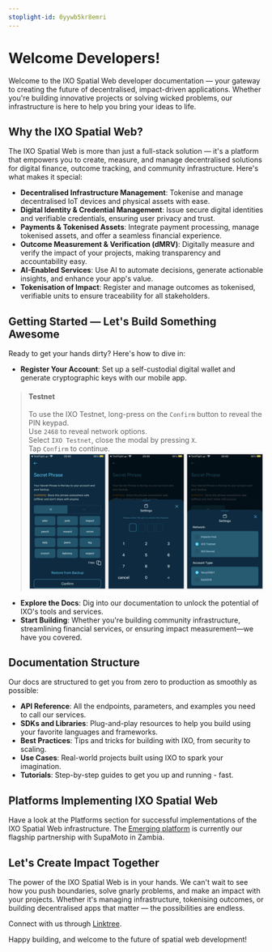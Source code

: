 ```yaml
---
stoplight-id: 0yywb5kr8emri
---
```


# Welcome Developers!

Welcome to the IXO Spatial Web developer documentation — your gateway to creating the future of decentralised, impact-driven applications. Whether you're building innovative projects or solving wicked problems, our infrastructure is here to help you bring your ideas to life.

## Why the IXO Spatial Web?

The IXO Spatial Web is more than just a full-stack solution — it's a platform that empowers you to create, measure, and manage decentralised solutions for digital finance, outcome tracking, and community infrastructure. Here's what makes it special:

- **Decentralised Infrastructure Management**: Tokenise and manage decentralised IoT devices and physical assets with ease.
- **Digital Identity & Credential Management**: Issue secure digital identities and verifiable credentials, ensuring user privacy and trust.
- **Payments & Tokenised Assets**: Integrate payment processing, manage tokenised assets, and offer a seamless financial experience.
- **Outcome Measurement & Verification (dMRV)**: Digitally measure and verify the impact of your projects, making transparency and accountability easy.
- **AI-Enabled Services**: Use AI to automate decisions, generate actionable insights, and enhance your app's value.
- **Tokenisation of Impact**: Register and manage outcomes as tokenised, verifiable units to ensure traceability for all stakeholders.

## Getting Started — Let's Build Something Awesome

Ready to get your hands dirty? Here's how to dive in:

- **Register Your Account**: Set up a self-custodial digital wallet and generate cryptographic keys with our mobile app.
<!-- theme: info -->

> #### Testnet
>
> To use the IXO Testnet, long-press on the `Confirm` button to reveal the PIN keypad.  
> Use `2468` to reveal network options.  
> Select `IXO Testnet`, close the modal by pressing `X`.  
> Tap `Confirm` to continue.
> ![CleanShot 2024-11-29 at 07.06.06@2x.png](<assets/images/CleanShot 2024-11-29 at 07.06.06@2x.png>)
- **Explore the Docs**: Dig into our documentation to unlock the potential of IXO's tools and services.
- **Start Building**: Whether you're building community infrastructure, streamlining financial services, or ensuring impact measurement—we have you covered.

## Documentation Structure

Our docs are structured to get you from zero to production as smoothly as possible:

- **API Reference**: All the endpoints, parameters, and examples you need to call our services.
- **SDKs and Libraries**: Plug-and-play resources to help you build using your favorite languages and frameworks.
- **Best Practices**: Tips and tricks for building with IXO, from security to scaling.
- **Use Cases**: Real-world projects built using IXO to spark your imagination.
- **Tutorials**: Step-by-step guides to get you up and running - fast.

## Platforms Implementing IXO Spatial Web

Have a look at the Platforms section for successful implementations of the IXO Spatial Web infrastructure. The [Emerging platform](Platforms/Emerging/Welcome.md) is currently our flagship partnership with SupaMoto in Zambia.

## Let's Create Impact Together

The power of the IXO Spatial Web is in your hands. We can't wait to see how you push boundaries, solve gnarly problems, and make an impact with your projects. Whether it's managing infrastructure, tokenising outcomes, or building decentralised apps that matter — the possibilities are endless.

Connect with us through [Linktree](https://linktr.ee/ixo_world).

Happy building, and welcome to the future of spatial web development!

